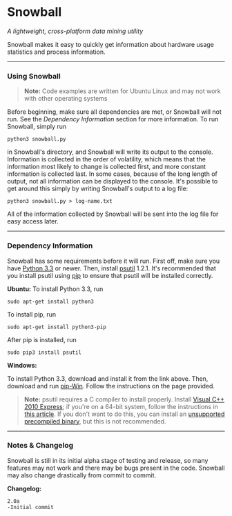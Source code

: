 # Snowball #
*A lightweight, cross-platform data mining utility*

Snowball makes it easy to quickly get information about hardware usage statistics and process information.

----------

### Using Snowball ###

> **Note:** Code examples are written for Ubuntu Linux and may not work with other operating systems

Before beginning, make sure all dependencies are met, or Snowball will not run. See the *Dependency Information* section for more information. To run Snowball, simply run

    python3 snowball.py

in Snowball's directory, and Snowball will write its output to the console. Information is collected in the order of volatility, which means that the information most likely to change is collected first, and more constant information is collected last. In some cases, because of the long length of output, not all information can be displayed to the console. It's possible to get around this simply by writing Snowball's output to a log file:

    python3 snowball.py > log-name.txt
    
All of the information collected by Snowball will be sent into the log file for easy access later.

----------

### Dependency Information ###

Snowball has some requirements before it will run. First off, make sure you have [Python 3.3][1] or newer. Then, install [psutil][2] 1.2.1. It's recommended that you install psutil using [pip][3] to ensure that psutil will be installed correctly.

**Ubuntu:**
To install Python 3.3, run

    sudo apt-get install python3

To install pip, run

    sudo apt-get install python3-pip

After pip is installed, run

    sudo pip3 install psutil
    
**Windows:**

To install Python 3.3, download and install it from the link above. Then, download and run [pip-Win][4]. Follow the instructions on the page provided.

> **Note:** psutil requires a C compiler to install properly. Install [Visual C++ 2010 Express][5]; if you're on a 64-bit system, follow the instructions in [this article][6]. If you don't want to do this, you can install an [unsupported precompiled binary][7], but this is not recommended.


----------

### Notes & Changelog ###

Snowball is still in its initial alpha stage of testing and release, so many features may not work and there may be bugs present in the code. Snowball may also change drastically from commit to commit.

**Changelog:**

    2.0a
    -Initial commit

  [1]: http://www.python.org/download/releases/3.3.3/
  [2]: http://code.google.com/p/psutil/
  [3]: https://pypi.python.org/pypi/pip
  [4]: https://sites.google.com/site/pydatalog/python/pip-for-windows
  [5]: http://www.visualstudio.com/en-us/downloads/download-visual-studio-vs#DownloadFamilies_4
  [6]: http://kb-en.radiantzemax.com/KnowledgebaseArticle50286.aspx
  [7]: http://www.lfd.uci.edu/~gohlke/pythonlibs/#psutil

